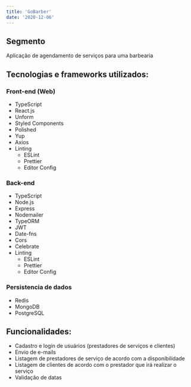 ```yaml
---
title: 'GoBarber'
date: '2020-12-06'
---
```


## **Segmento**

Aplicação de agendamento de serviços para uma barbearia

## **Tecnologias e frameworks utilizados:**

### Front-end (Web)

- TypeScript
- React.js
- Unform
- Styled Components
- Polished
- Yup
- Axios
- Linting
    - ESLint
    - Prettier
    - Editor Config

### Back-end

- TypeScript
- Node.js
- Express
- Nodemailer
- TypeORM
- JWT
- Date-fns
- Cors
- Celebrate
- Linting
    - ESLint
    - Prettier
    - Editor Config

### Persistencia de dados

- Redis
- MongoDB
- PostgreSQL

## **Funcionalidades:**

- Cadastro e login de usuários (prestadores de serviços e clientes)
- Envio de e-mails
- Listagem de prestadores de serviço de acordo com a disponibilidade
- Listagem de clientes de acordo com o prestador que irá realizar o serviço
- Validação de datas